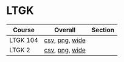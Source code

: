# LTGK

| Course | Overall | Section |
| ------ | ------- | ------- |
| LTGK 104 | [csv](https://github.com/UCSD-Historical-Enrollment-Data/2025Winter/blob/main/overall/LTGK%20104.csv), [png](https://raw.githubusercontent.com/UCSD-Historical-Enrollment-Data/2025Winter/main/plot_overall/LTGK%20104.png), [wide](https://raw.githubusercontent.com/UCSD-Historical-Enrollment-Data/2025Winter/main/plot_overall_wide/LTGK%20104.png) |  |
| LTGK 2 | [csv](https://github.com/UCSD-Historical-Enrollment-Data/2025Winter/blob/main/overall/LTGK%202.csv), [png](https://raw.githubusercontent.com/UCSD-Historical-Enrollment-Data/2025Winter/main/plot_overall/LTGK%202.png), [wide](https://raw.githubusercontent.com/UCSD-Historical-Enrollment-Data/2025Winter/main/plot_overall_wide/LTGK%202.png) |  |
